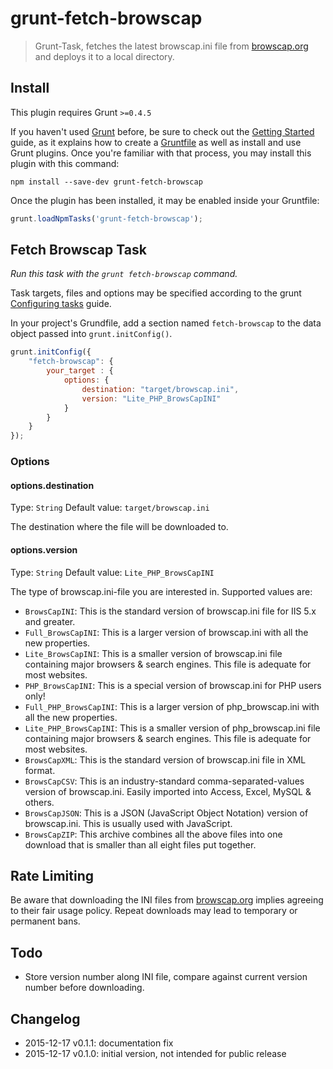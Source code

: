 # grunt-fetch-browscap

> Grunt-Task, fetches the latest browscap.ini file from [browscap.org](http://browscap.org) 
and deploys it to a local directory.

## Install
This plugin requires Grunt `>=0.4.5`

If you haven't used [Grunt](http://gruntjs.com/) before, be sure to check out the 
[Getting Started](http://gruntjs.com/getting-started) guide, as it explains how to 
create a [Gruntfile](http://gruntjs.com/sample-gruntfile) as well as install and 
use Grunt plugins. Once you're familiar with that process, you may install this 
plugin with this command:

```shell
npm install --save-dev grunt-fetch-browscap
```

Once the plugin has been installed, it may be enabled inside your Gruntfile:

```js
grunt.loadNpmTasks('grunt-fetch-browscap');
```

## Fetch Browscap Task
_Run this task with the `grunt fetch-browscap` command._

Task targets, files and options may be specified according to the grunt 
[Configuring tasks](http://gruntjs.com/configuring-tasks) guide.

In your project's Grundfile, add a section named `fetch-browscap` to the data
object passed into `grunt.initConfig()`.

```js
grunt.initConfig({
	"fetch-browscap": {
		your_target : {
			options: {
				destination: "target/browscap.ini",
				version: "Lite_PHP_BrowsCapINI"
			}
		}
	}
});
```

### Options

#### options.destination
Type: `String`
Default value: `target/browscap.ini`

The destination where the file will be downloaded to.

#### options.version
Type: `String`
Default value: `Lite_PHP_BrowsCapINI`

The type of browscap.ini-file you are interested in. Supported values are:

* `BrowsCapINI`: This is the standard version of browscap.ini file for IIS 5.x and greater.
* `Full_BrowsCapINI`: This is a larger version of browscap.ini with all the new properties.
* `Lite_BrowsCapINI`: This is a smaller version of browscap.ini file containing major browsers & search engines. This file is adequate for most websites.
* `PHP_BrowsCapINI`: This is a special version of browscap.ini for PHP users only!
* `Full_PHP_BrowsCapINI`: This is a larger version of php_browscap.ini with all the new properties.
* `Lite_PHP_BrowsCapINI`: This is a smaller version of php_browscap.ini file containing major browsers & search engines. This file is adequate for most websites.
* `BrowsCapXML`: This is the standard version of browscap.ini file in XML format.
* `BrowsCapCSV`: This is an industry-standard comma-separated-values version of browscap.ini. Easily imported into Access, Excel, MySQL & others.
* `BrowsCapJSON`: This is a JSON (JavaScript Object Notation) version of browscap.ini. This is usually used with JavaScript.
* `BrowsCapZIP`: This archive combines all the above files into one download that is smaller than all eight files put together.

## Rate Limiting
Be aware that downloading the INI files from [browscap.org](http://browscap.org) implies
agreeing to their fair usage policy. Repeat downloads may lead to temporary or
permanent bans.

## Todo

  * Store version number along INI file, compare against current version number before downloading.

## Changelog

  * 2015-12-17   v0.1.1: documentation fix
  * 2015-12-17   v0.1.0: initial version, not intended for public release
